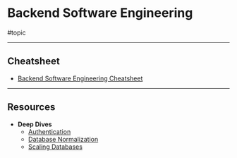 # Backend Software Engineering

#topic

---
## Cheatsheet

- [Backend Software Engineering Cheatsheet](backend-software-engineering-cheatsheet.md)

---
## Resources

- **Deep Dives**
	- [Authentication](authentication.md)
	- [Database Normalization](database-normalization.md)
	- [Scaling Databases](scaling-databases.md)
